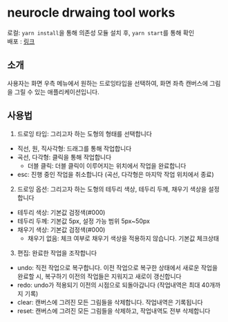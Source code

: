 # neurocle drwaing tool works

로컬: `yarn install`을 통해 의존성 모듈 설치 후, `yarn start`를 통해 확인  
배포 : [링크](https://94chl.github.io/neurocle/)

## 소개

사용자는 화면 우측 메뉴에서 원하는 드로잉타입을 선택하여, 화면 좌측 캔버스에 그림을 그릴 수 있는 애플리케이션입니다.

## 사용법

1. 드로잉 타입: 그리고자 하는 도형의 형태를 선택합니다

- 직선, 원, 직사각형: 드래그를 통해 작업합니다
- 곡선, 다각형: 클릭을 통해 작업합니다
  - 더블 클릭: 더블 클릭이 이루어지는 위치에서 작업을 완료합니다
- esc: 진행 중인 작업을 취소합니다 (곡선, 다각형은 마지막 작업 위치에서 종료)

2. 드로잉 옵션: 그리고자 하는 도형의 테두리 색상, 테두리 두께, 채우기 색상을 설정합니다

- 테두리 색상: 기본값 검정색(#000)
- 테두리 두께: 기본값 5px, 설정 가능 범위 5px~50px
- 채우기 색상: 기본값 검정색(#000)
  - 채우기 없음: 체크 여부로 채우기 색상을 적용하지 않습니다. 기본값 체크상태

3. 편집: 완료한 작업을 조작합니다

- undo: 직전 작업으로 복구합니다. 이전 작업으로 복구한 상태에서 새로운 작업을 완료할 시, 복구하기 이전의 작업들은 지워지고 새로이 갱신합니다
- redo: undo가 적용되기 이전의 시점으로 되돌아갑니다 (작업내역은 최대 40개까지 기록)
- clear: 캔버스에 그려진 모든 그림들을 삭제합니다. 작업내역은 기록됩니다
- reset: 캔버스에 그려진 모든 그림들을 삭제하고, 작업내역도 전부 삭제합니다
